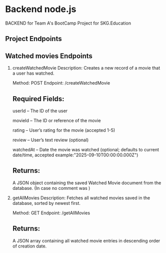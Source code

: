 # Backend node.js 

BACKEND for Team A's BootCamp Project for SKG.Education 

## Project Endpoints

## Watched movies Endpoints
1. createWatchedMovie
    Description:
    Creates a new record of a movie that a user has watched.

    Method: POST
    Endpoint: /createWatchedMovie

    ## Required Fields:

    userId – The ID of the user

    movieId – The ID or reference of the movie

    rating – User’s rating for the movie (accepted 1-5)

    review – User’s text review (optional)

    watchedAt – Date the movie was watched (optional; defaults to current date/time, accepted example:"2025-09-10T00:00:00.000Z")

    ## Returns:
    A JSON object containing the saved Watched Movie document from the database. (In case no comment was )

2. getAllMovies
    Description:
    Fetches all watched movies saved in the database, sorted by newest first.
    
    Method: GET
    Endpoint: /getAllMovies

    ## Returns:
    A JSON array containing all watched movie entries in descending order of creation date.